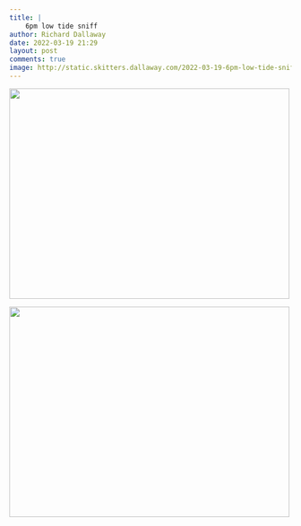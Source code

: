 ```yaml
---
title: |
    6pm low tide sniff
author: Richard Dallaway
date: 2022-03-19 21:29
layout: post
comments: true
image: http://static.skitters.dallaway.com/2022-03-19-6pm-low-tide-sniff-fullsize-0.jpeg
---
```


<a href="http://static.skitters.dallaway.com/2022-03-19-6pm-low-tide-sniff-fullsize-0.jpeg"><img src="http://static.skitters.dallaway.com/2022-03-19-6pm-low-tide-sniff-thumb-0.jpeg" width="500" height="375"></a>

<a href="http://static.skitters.dallaway.com/2022-03-19-6pm-low-tide-sniff-fullsize-1.jpeg"><img src="http://static.skitters.dallaway.com/2022-03-19-6pm-low-tide-sniff-thumb-1.jpeg" width="500" height="375"></a>

